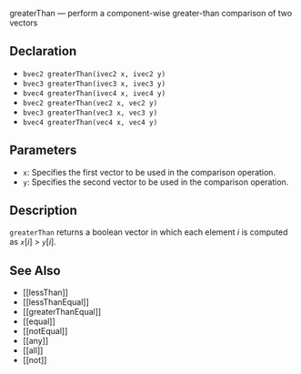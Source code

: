 greaterThan — perform a component-wise greater-than comparison of two vectors
## Declaration
- ``bvec2 greaterThan(ivec2 x, ivec2 y)``
- ``bvec3 greaterThan(ivec3 x, ivec3 y)``
- ``bvec4 greaterThan(ivec4 x, ivec4 y)``
- ``bvec2 greaterThan(vec2 x, vec2 y)``
- ``bvec3 greaterThan(vec3 x, vec3 y)``
- ``bvec4 greaterThan(vec4 x, vec4 y)``
## Parameters
- ``x``:  Specifies the first vector to be used in the comparison operation.
- ``y``:  Specifies the second vector to be used in the comparison operation.
## Description
`greaterThan` returns a boolean vector in which each element _i_ is computed as _`x`_[_i_] > _`y`_[_i_].
## See Also
- [[lessThan]]
- [[lessThanEqual]]
- [[greaterThanEqual]]
- [[equal]]
- [[notEqual]]
- [[any]]
- [[all]]
- [[not]]